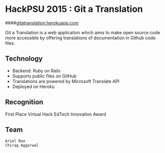 HackPSU 2015 : Git a Translation
=============

####[gitatranslation.herokuapp.com](http://gitatranslation.herokuapp.com)

Git a Translation is a web application which aims to make open source code more accessible by offering translations of documentation in Github code files.

Technology
------------------------------
 - Backend: Ruby on Rails
 - Supports public files on GitHub
 - Translations are powered by Microsoft Translate API
 - Deployed on Heroku
 
Recognition
------------------------------
First Place Virtual Hack
EdTech Innovation Award

Team
-----------------------------
```
Ariel Rao
Chirag Aggarwal
```
